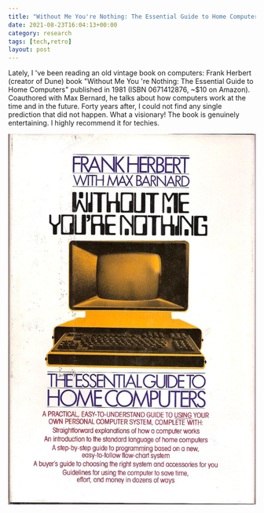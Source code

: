 ```yaml
---
title: "Without Me You're Nothing: The Essential Guide to Home Computers"
date: 2021-08-23T16:04:13+00:00
category: research
tags: [tech,retro]
layout: post
---
```


Lately, I 've been reading an old vintage book on computers: Frank Herbert (creator of Dune) book "Without Me You 're Nothing: The Essential Guide to Home Computers" published in 1981 (ISBN 0671412876, ~$10 on Amazon). Coauthored with Max Bernard, he talks about how computers work at the time and in the future. Forty years after, I could not find any single prediction that did not happen. What a visionary! The book is genuinely entertaining. I highly recommend it for techies.

![Frank Herbert book](/assets/images/1626632777518.jpeg)
